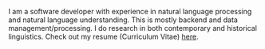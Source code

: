 I am a software developer with experience in natural language processing and
natural language understanding. This is mostly backend and data management/processing.
I do research in both contemporary and historical linguistics. Check out my
resume (Curriculum Vitae) [here](https://github.com/mdm-code/cv).
